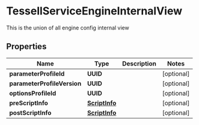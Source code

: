 

# TessellServiceEngineInternalView

This is the union of all engine config internal view

## Properties

Name | Type | Description | Notes
------------ | ------------- | ------------- | -------------
**parameterProfileId** | **UUID** |  |  [optional]
**parameterProfileVersion** | **UUID** |  |  [optional]
**optionsProfileId** | **UUID** |  |  [optional]
**preScriptInfo** | [**ScriptInfo**](ScriptInfo.md) |  |  [optional]
**postScriptInfo** | [**ScriptInfo**](ScriptInfo.md) |  |  [optional]



